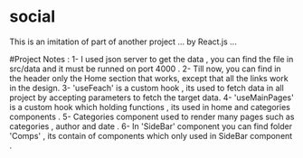 # social
This is an imitation of part of another project ... by React.js ...

#Project Notes :
1- I used json server to get the data , you can find the file in src/data and it must be runned on port 4000 .
2- Till now, you can find in the header only the Home section that works, except that all the links work in the design.
3- 'useFeach' is a custom hook , its used to fetch data in all project by accepting parameters to fetch the target data.
4- 'useMainPages' is a custom hook which holding functions , its used in home and categories components .
5- Categories component used to render many pages such as categories , author and date .
6- In 'SideBar' component you can find folder 'Comps' , its contain of components which only used in SideBar component .
